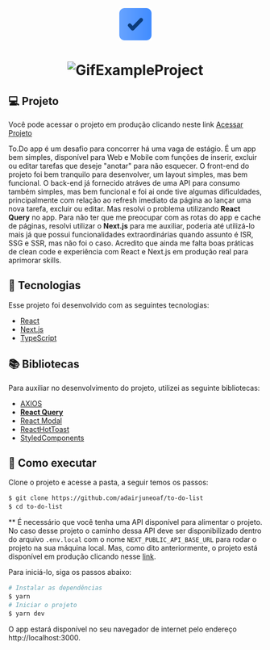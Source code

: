 <p align="center" display='flex' align-items='center'>
  <img alt="DesafioToDo" src=".github/icon.svg" width="64px">
</p>

<h1 align="center">
    <img alt="GifExampleProject" src="https://i.imgur.com/CyMEsD6.gif" width="1920px" height="auto" />
</h1>

## 💻 Projeto

Você pode acessar o projeto em produção clicando neste link [Acessar Projeto](https://challenge-to-do-list-adairjuneo.vercel.app/)

To.Do app é um desafio para concorrer há uma vaga de estágio. É um app bem simples, disponível para Web e Mobile com funções de inserir, excluir ou editar tarefas que deseje "anotar" para não esquecer. O front-end do projeto foi bem tranquilo para desenvolver, um layout simples, mas bem funcional. O back-end já fornecido atráves de uma API para consumo também simples, mas bem funcional e foi ai onde tive algumas dificuldades, principalmente com relação ao refresh imediato da página ao lançar uma nova tarefa, excluir ou editar. Mas resolvi o problema utilizando **React Query** no app. Para não ter que me preocupar com as rotas do app e cache de páginas, resolvi utilizar o **Next.js** para me auxiliar, poderia até utilizá-lo mais já que possui funcionalidades extraordinárias quando assunto é ISR, SSG e SSR, mas não foi o caso. Acredito que ainda me falta boas práticas de clean code e experiência com React e Next.js em produção real para aprimorar skills.

## 🧪 Tecnologias

Esse projeto foi desenvolvido com as seguintes tecnologias:

- [React](https://reactjs.org/docs/getting-started.html)
- [Next.js](https://nextjs.org/docs/getting-started)
- [TypeScript](https://www.typescriptlang.org/docs/)

## 📚 Bibliotecas

Para auxiliar no desenvolvimento do projeto, utilizei as seguinte bibliotecas:

- [AXIOS](https://axios-http.com/docs/intro)
- [**React Query**](https://react-query.tanstack.com/overview)
- [React Modal](https://reactcommunity.org/react-modal/)
- [ReactHotToast](https://react-hot-toast.com/docs)
- [StyledComponents](https://styled-components.com)

## 🚀 Como executar

Clone o projeto e acesse a pasta, a seguir temos os passos:

```bash
$ git clone https://github.com/adairjuneoaf/to-do-list
$ cd to-do-list
```

\*\* É necessário que você tenha uma API disponível para alimentar o projeto. No caso desse projeto o caminho dessa API deve ser disponibilizado dentro do arquivo `.env.local` com o nome `NEXT_PUBLIC_API_BASE_URL` para rodar o projeto na sua máquina local. Mas, como dito anteriormente, o projeto está disponível em produção clicando nesse [ link](https://challenge-to-do-list-adairjuneo.vercel.app/).

Para iniciá-lo, siga os passos abaixo:

```bash
# Instalar as dependências
$ yarn
# Iniciar o projeto
$ yarn dev
```

O app estará disponível no seu navegador de internet pelo endereço http://localhost:3000.
